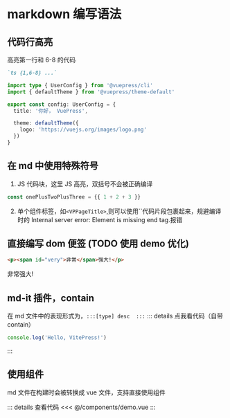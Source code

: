 # markdown 编写语法

## 代码行高亮

高亮第一行和 6-8 的代码

```md
`ts {1,6-8} ...`
```

```ts {1,6-8}
import type { UserConfig } from '@vuepress/cli'
import { defaultTheme } from '@vuepress/theme-default'

export const config: UserConfig = {
  title: '你好， VuePress',

  theme: defaultTheme({
    logo: 'https://vuejs.org/images/logo.png'
  })
}
```

## 在 md 中使用特殊符号

1. JS 代码块，这里 JS 高亮，双括号不会被正确编译

```js
const onePlusTwoPlusThree = {{ 1 + 2 + 3 }}
```

2. 单个组件标签，如`<VPPageTitle>`,则可以使用``代码片段包裹起来，规避编译时的 Internal server error: Element is missing end tag.报错

## 直接编写 dom 便签 (TODO 使用 demo 优化)

```html
<p><span id="very">非常</span>强大!</p>
```

<p><span id="very">非常</span>强大!</p>

## md-it 插件，contain

在 md 文件中的表现形式为，`:::[type] desc  :::`
::: details 点我看代码（自带 contain）

```js
console.log('Hello, VitePress!')
```

:::

## 使用组件

md 文件在构建时会被转换成 vue 文件，支持直接使用组件

<script setup>
import ModalDemo from '../components/demo.vue'
</script>
<ModalDemo />

::: details 查看代码
<<< @/components/demo.vue
:::
